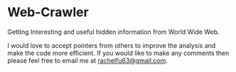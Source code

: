 # Web-Crawler

Getting Interesting and useful hidden information from World Wide Web.

I would love to accept pointers from others to improve the analysis and make the code more efficient. If you would like to make any comments then please feel free to email me at rachelfu63@gmail.com.
